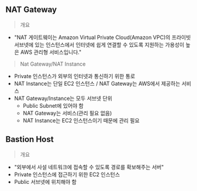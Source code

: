 ## NAT Gateway

> 개요

- "NAT 게이트웨이는 Amazon Virtual Private Cloud(Amazon VPC)의 프라이빗 서브넷에 있는 인스턴스에서 인터넷에 쉽게 연결할 수 있도록 지원하는 가용성이 높은 AWS 관리형 서비스입니다."

> Nat Gateway/NAT Instance

- Private 인스턴스가 외부의 인터넷과 통신하기 위한 통로
- NAT Instance는 단일 EC2 인스턴스 / NAT Gateway는 AWS에서 제공하는 서비스
- NAT Gateway/Instance는 모두 서브넷 단위
	- Public Subnet에 있어야 함
	- NAT Gateway는 서비스(관리 필요 없음)
	- NAT Instance는 EC2 인스턴스이기 때문에 관리 필요

## Bastion Host

> 개요

- "외부에서 사설 네트워크에 접속할 수 있도록 경로를 확보해주는 서버"
- Private 인스턴스에 접근하기 위한 EC2 인스턴스
- Public 서브넷에 위치해야 함
